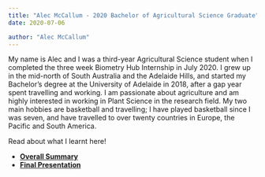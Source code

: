 ```yaml
---
title: "Alec McCallum - 2020 Bachelor of Agricultural Science Graduate"
date: 2020-07-06

author: "Alec McCallum"
---
```

My name is Alec and I was a third-year Agricultural Science student when I completed the three week Biometry Hub Internship in July 2020. I grew up in the mid-north of South Australia and the Adelaide Hills, and started my Bachelor’s degree at the University of Adelaide in 2018, after a gap year spent travelling and working. I am passionate about agriculture and am highly interested in working in Plant Science in the research field. My two main hobbies are basketball and travelling; I have played basketball since I was seven, and have travelled to over twenty countries in Europe, the Pacific and South America.

Read about what I learnt here!
- **[Overall Summary](/presentations/Alec/Overall-Summary.pdf)**
- **[Final Presentation](/presentations/Alec/Internship-Presentation.pdf)**
